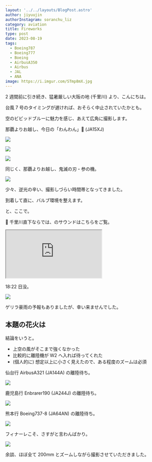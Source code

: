```yaml
---
layout: '../../layouts/BlogPost.astro'
author: jiyuujin
authorInstagram: soranchu_liz
category: aviation
title: Fireworks
type: post
date: 2023-08-19
tags:
  - Boeing787
  - Boeing777
  - Boeing
  - AirbusA350
  - Airbus
  - JAL
  - ANA
image: https://i.imgur.com/STmp8mX.jpg
---
```


2 週間前に引き続き、猛暑厳しい大阪の地 (千里川) より、こんにちは。

台風 7 号のタイミングが遅ければ、おそらく中止されていたかとも。

空のビビッドブルーに魅力を感じ、あえて広角に撮影します。

那覇よりお越し、今日の「わんわん」🐶 (JA15XJ)

![](/assets/img/20230819/JA15XJ_1.JPG)

![](/assets/img/20230819/JA15XJ_2.JPG)

![](/assets/img/20230819/JA15XJ_3.JPG)

同じく、那覇よりお越し、鬼滅の刃・参の機。

![](/assets/img/20230819/JA745A.JPG)

少々、逆光の辛い、撮影しづらい時間帯となってきました。

到着して直に、バルブ環境を整えます。

と、ここで。

🎵 千里川直下ならでは、のサウンドはこちらをご覧。

<div class="wrapper">
  <div class="container">
    <iframe src="https://www.youtube.com/embed/R1m-DQyNONg" class="player" title="Boeing787 音" loading="lazy"></iframe>
  </div>
</div>

18:22 日没。

![](/assets/img/20230819/JA65AN_1.JPG)

ゲリラ豪雨の予報もありましたが、幸い来ませんでした。

## 本題の花火は

結論をいうと。

- 上空の風がそこまで強くなかった
- 比較的に離陸機が W2 へ入れば待ってくれた
- (個人的に) 想定以上に小さく見えたので、ある程度のズームは必須

仙台行 AirbusA321 (JA144A) の離陸待ち。

![](/assets/img/20230819/JA145A.JPG)

鹿児島行 Enbrarer190 (JA244J) の離陸待ち。

![](/assets/img/20230819/JA245J.JPG)

熊本行 Boeing737-8 (JA64AN) の離陸待ち。

![](/assets/img/20230819/JA65AN_2.JPG)

フィナーレこそ、さすがと言わんばかり。

![](/assets/img/20230819/Osaka.JPG)

余談、ほぼ全て 200mm とズームしながら撮影させていただきました。
